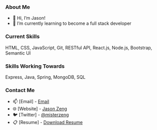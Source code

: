 ### About Me
- 👋 Hi, I’m Jason!
- 🌱 I’m currently learning to become a full stack developer

### Current Skills
HTML, CSS, JavaScript, Git, RESTful API, React.js, Node.js, Bootstrap, Semantic UI
### Skills Working Towards
Express, Java, Spring, MongoDB, SQL

### Contact Me
- 📫 [Email] - [Email](Officialjasonzeng@gmail.com)
- 🌐 [Website] - [Jason Zeng](https://mister-zeng.github.io/Portfolio-Website/)
- 🐦 [Twitter] - [@misterzeng](https://www.twitter.com/misterzeng)
- 📋 [Resume] - [Download Resume](https://github.com/Mister-Zeng/Mister-Zeng/raw/main/Jason%20Zeng_Resume.pdf)
